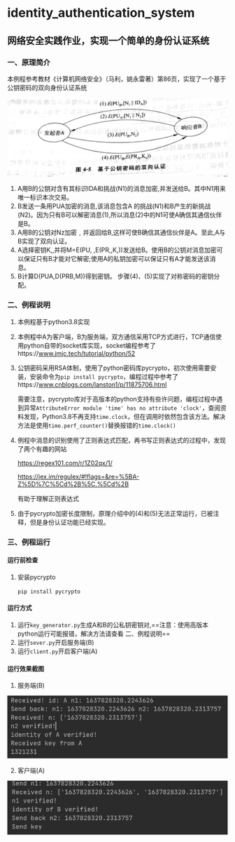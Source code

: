 # identity_authentication_system

## 网络安全实践作业，实现一个简单的身份认证系统

### 一、原理简介

本例程参考教材《计算机网络安全》（马利，姚永雷著）第86页，实现了一个基于公钥密码的双向身份认证系统

![教材配图](/picture/教材配图.png)

1. A用B的公钥对含有其标识IDA和挑战(N1)的消息加密,并发送给B。其中N1用来唯一标识本次交易。
2. B发送一条用PUA加密的消息,该消息包含A 的挑战(N1)和B产生的新挑战(N2)。因为只有B可以解密消息(1),所以消息(2)中的N1可使A确信其通信伙伴是B。
3. A用B的公钥对Nz加密﹐并返回给B,这样可使B确信其通信伙伴是A。至此,A与B实现了双向认证。
4. A选择密钥K,,并将M=E(PU, ,E(PR,,K,))发送给B。使用B的公钥对消息加密可以保证只有B才能对它解密;使用A的私钥加密可以保证只有A才能发送该消息。
5. B计算D(PUA,D(PRB,M))得到密钥。
   步骤(4)、(5)实现了对称密码的密钥分配。

### 二、例程说明

1. 本例程基于python3.8实现

2. 本例程中A为客户端，B为服务端，双方通信采用TCP方式进行，TCP通信使用python自带的socket库实现，socket编程参考了https://www.jmjc.tech/tutorial/python/52

3. 公钥密码采用RSA体制，使用了python密码库pycrypto，初次使用需要安装，安装命令为`pip install pycrypto`，编程过程中参考了https://www.cnblogs.com/lanston1/p/11875706.html

   需要注意，pycrypto库对于高版本的python支持有些许问题，编程过程中遇到异常`AttributeError module 'time' has no attribute 'clock'`，查阅资料发现，Python3.8不再支持`time.clock`，但在调用时依然包含该方法。解决方法是使用`time.perf_counter()`替换报错的`time.clock()`

4. 例程中消息的识别使用了正则表达式匹配，再书写正则表达式的过程中，发现了两个有趣的网站

   https://regex101.com/r/1Z02qx/1/

   https://jex.im/regulex/#!flags=&re=%5BA-Z%5D%7C%5Cd%2B%5C.%5Cd%2B 

   有助于理解正则表达式

5. 由于pycrypto加密长度限制，原理介绍中的(4)和(5)无法正常运行，已被注释，但是身份认证功能已经实现。

### 三、例程运行

#### 运行前检查

1. 安装pycrypto

   `pip install pycrypto`

#### 运行方式

1. 运行`key_generator.py`生成A和B的公私钥密钥对,==注意：使用高版本python运行可能报错，解决方法请查看 二、例程说明==
2. 运行`sever.py`开启服务端(B)
3. 运行`client.py`开启客户端(A)

#### 运行效果截图

1. 服务端(B)

![sever](/picture/sever.png)

2. 客户端(A)

![client](/picture/client.png)


